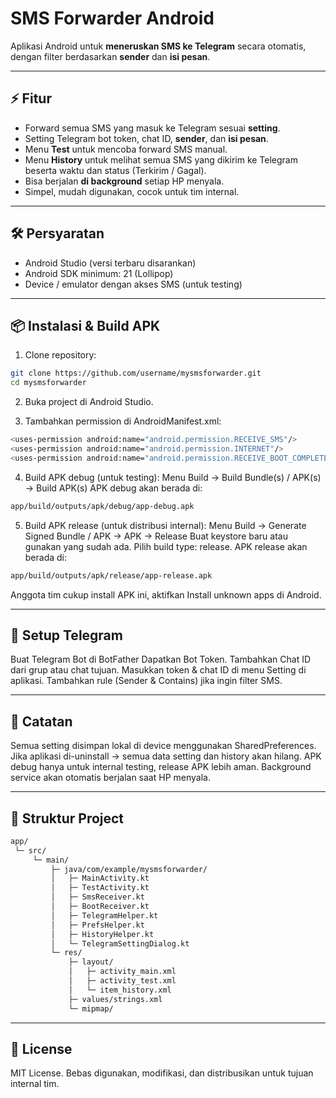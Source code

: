 # SMS Forwarder Android

Aplikasi Android untuk **meneruskan SMS ke Telegram** secara otomatis, dengan filter berdasarkan **sender** dan **isi pesan**.  

---

## ⚡ Fitur

- Forward semua SMS yang masuk ke Telegram sesuai **setting**.  
- Setting Telegram bot token, chat ID, **sender**, dan **isi pesan**.  
- Menu **Test** untuk mencoba forward SMS manual.  
- Menu **History** untuk melihat semua SMS yang dikirim ke Telegram beserta waktu dan status (Terkirim / Gagal).  
- Bisa berjalan **di background** setiap HP menyala.  
- Simpel, mudah digunakan, cocok untuk tim internal.  

---

## 🛠 Persyaratan

- Android Studio (versi terbaru disarankan)  
- Android SDK minimum: 21 (Lollipop)  
- Device / emulator dengan akses SMS (untuk testing)  

---

## 📦 Instalasi & Build APK

1. Clone repository:

```bash
git clone https://github.com/username/mysmsforwarder.git
cd mysmsforwarder
```

2. Buka project di Android Studio.

3. Tambahkan permission di AndroidManifest.xml:
```bash
<uses-permission android:name="android.permission.RECEIVE_SMS"/>
<uses-permission android:name="android.permission.INTERNET"/>
<uses-permission android:name="android.permission.RECEIVE_BOOT_COMPLETED"/>
```

4. Build APK debug (untuk testing):
Menu Build → Build Bundle(s) / APK(s) → Build APK(s)
APK debug akan berada di:
```bash
app/build/outputs/apk/debug/app-debug.apk
```

5. Build APK release (untuk distribusi internal):
Menu Build → Generate Signed Bundle / APK → APK → Release
Buat keystore baru atau gunakan yang sudah ada.
Pilih build type: release.
APK release akan berada di:
```bash
app/build/outputs/apk/release/app-release.apk
```

Anggota tim cukup install APK ini, aktifkan Install unknown apps di Android.

---

## 🔧 Setup Telegram

Buat Telegram Bot di BotFather
Dapatkan Bot Token.
Tambahkan Chat ID dari grup atau chat tujuan.
Masukkan token & chat ID di menu Setting di aplikasi.
Tambahkan rule (Sender & Contains) jika ingin filter SMS.

---

## 📝 Catatan

Semua setting disimpan lokal di device menggunakan SharedPreferences.
Jika aplikasi di-uninstall → semua data setting dan history akan hilang.
APK debug hanya untuk internal testing, release APK lebih aman.
Background service akan otomatis berjalan saat HP menyala.

---

## 🔗 Struktur Project

```bash
app/
 └─ src/
     └─ main/
         ├─ java/com/example/mysmsforwarder/
         │   ├─ MainActivity.kt
         │   ├─ TestActivity.kt
         │   ├─ SmsReceiver.kt
         │   ├─ BootReceiver.kt
         │   ├─ TelegramHelper.kt
         │   ├─ PrefsHelper.kt
         │   ├─ HistoryHelper.kt
         │   └─ TelegramSettingDialog.kt
         └─ res/
             ├─ layout/
             │   ├─ activity_main.xml
             │   ├─ activity_test.xml
             │   └─ item_history.xml
             ├─ values/strings.xml
             └─ mipmap/
```

---

## 📌 License

MIT License. Bebas digunakan, modifikasi, dan distribusikan untuk tujuan internal tim.


